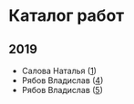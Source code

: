 ﻿# Каталог работ

## 2019

* Салова Наталья ([1](https://icg-course.github.io/2019/r144yh/1/))
* Рябов Владислав ([4](https://icg-course.github.io/2019/vladkex/4/))
* Рябов Владислав ([5](https://icg-course.github.io/2019/vladkex/5/))

